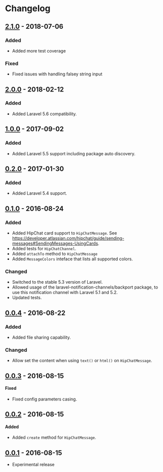 # Changelog

## [2.1.0](https://github.com/laravel-notification-channels/hipchat/releases/tag/2.1.0) - 2018-07-06

### Added

- Added more test coverage

### Fixed

- Fixed issues with handling falsey string input

## [2.0.0](https://github.com/laravel-notification-channels/hipchat/releases/tag/2.0.0) - 2018-02-12

### Added

- Added Laravel 5.6 compatibility.

## [1.0.0](https://github.com/laravel-notification-channels/hipchat/releases/tag/1.0.0) - 2017-09-02

### Added

- Added Laravel 5.5 support including package auto discovery.

## [0.2.0](https://github.com/laravel-notification-channels/hipchat/releases/tag/0.2.0) - 2017-01-30

### Added

- Added Laravel 5.4 support.

## [0.1.0](https://github.com/laravel-notification-channels/hipchat/releases/tag/0.1.0) - 2016-08-24

### Added

- Added HipChat card support to `HipChatMessage`. See https://developer.atlassian.com/hipchat/guide/sending-messages#SendingMessages-UsingCards.
- Added tests for `HipChatChannel`.
- Added `attachTo` method to `HipChatMessage`
- Added `MessageColors` inteface that lists all supported colors.

### Changed

- Switched to the stable 5.3 version of Laravel.
- Allowed usage of the laravel-notification-channels/backport package, to use this notification channel with Laravel 5.1 and 5.2.
- Updated tests.

## [0.0.4](https://github.com/laravel-notification-channels/hipchat/releases/tag/0.0.4) - 2016-08-22

### Added

- Added file sharing capability.

### Changed

- Allow set the content when using `text()` or `html()` on `HipChatMessage`. 

## [0.0.3](https://github.com/laravel-notification-channels/hipchat/releases/tag/0.0.3) - 2016-08-15

#### Fixed

- Fixed config parameters casing.

## [0.0.2](https://github.com/laravel-notification-channels/hipchat/releases/tag/0.0.2) - 2016-08-15

#### Added

- Added `create` method for `HipChatMessage`.

## [0.0.1](https://github.com/laravel-notification-channels/hipchat/releases/tag/0.0.1) - 2016-08-15

- Experimental release
